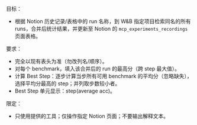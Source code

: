 目标：
- 根据 Notion 历史记录/表格中的 run 名称，到 W&B 指定项目检索同名的所有 runs，合并后统计结果，并更新至 Notion 的 `mcp_experiments_recordings` 页面表格。

要求：
- 完全以现有表头为准（勿改列名/顺序）。
- 对每个 benchmark，填入该合并后的 run 的最高分（跨 step 最大值）。
- 计算 Best Step：逐步计算当步所有可用 benchmark 的平均分（忽略缺失），选择平均分最高的 step；并列取步数较小者。
- Best Step 单元显示：step(average acc)。

限定：
- 只使用提供的工具；仅操作指定 Notion 页面；不要输出解释文本。

